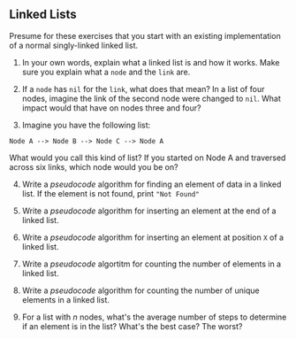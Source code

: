 ## Linked Lists

Presume for these exercises that you start with an existing implementation of a normal singly-linked linked list.

1. In your own words, explain what a linked list is and how it works. Make sure you explain what a `node` and the `link` are.

2. If a `node` has `nil` for the `link`, what does that mean? In a list of four nodes, imagine the link of the second node were changed to `nil`. What impact would that have on nodes three and four?

3. Imagine you have the following list:

```
Node A --> Node B --> Node C --> Node A
```

What would you call this kind of list? If you started on Node A and traversed across six links, which node would you be on?

4. Write a *pseudocode* algorithm for finding an element of data in a linked list. If the element is not found, print `"Not Found"`

5. Write a *pseudocode* algorithm for inserting an element at the end of a linked list.

6. Write a *pseudocode* algorithm for inserting an element at position `X` of a linked list.

7. Write a *pseudocode* algortitm for counting the number of elements in a linked list.

8. Write a *pseudocode* algorithm for counting the number of unique elements in a linked list.

9. For a list with *n* nodes, what's the average number of steps to determine if an element is in the list? What's the best case? The worst?
